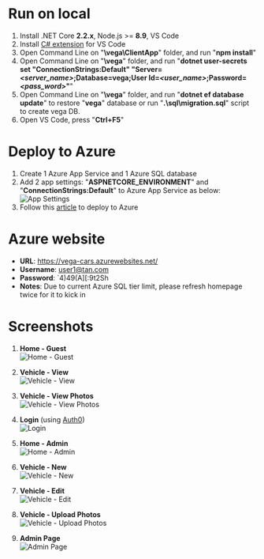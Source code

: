 # Run on local
1. Install .NET Core **2.2.x**, Node.js >= **8.9**, VS Code
2. Install [C# extension](https://marketplace.visualstudio.com/items?itemName=ms-vscode.csharp) for VS Code
3. Open Command Line on "**\vega\ClientApp**" folder, and run "**npm install**"
4. Open Command Line on "**\vega**" folder, and run "**dotnet user-secrets set "ConnectionStrings:Default" "Server=*<server_name>*;Database=vega;User Id=*<user_name>*;Password=*<pass_word>*"**"
5. Open Command Line on "**\vega**" folder, and run "**dotnet ef database update**" to restore "**vega**" database or run "**.\sql\migration.sql**" script to create vega DB.
6. Open VS Code, press "**Ctrl+F5**"
# Deploy to Azure
1. Create 1 Azure App Service and 1 Azure SQL database
2. Add 2 app settings: "**ASPNETCORE_ENVIRONMENT**" and "**ConnectionStrings:Default**" to Azure App Service as below:
![App Settings](https://raw.githubusercontent.com/NhatTanVu/vega/master/_screenshots/Add%20App%20Settings.PNG)
3. Follow this [article](https://docs.microsoft.com/en-us/aspnet/core/tutorials/publish-to-azure-webapp-using-vscode?view=aspnetcore-3.1) to deploy to Azure
# Azure website
* **URL**: https://vega-cars.azurewebsites.net/
* **Username**: user1@tan.com
* **Password**: `4)49(A][:9t2Sh
* **Notes**: Due to current Azure SQL tier limit, please refresh homepage twice for it to kick in
# Screenshots
1. **Home - Guest**\
![Home - Guest](https://raw.githubusercontent.com/NhatTanVu/vega/master/_screenshots/Home%20-%20Guest.PNG?raw=true)

2. **Vehicle - View**\
![Vehicle - View](https://raw.githubusercontent.com/NhatTanVu/vega/master/_screenshots/Vehicle%20-%20View.PNG)

3. **Vehicle - View Photos**\
![Vehicle - View Photos](https://raw.githubusercontent.com/NhatTanVu/vega/master/_screenshots/Vehicle%20-%20View%20Photos.PNG)

4. **Login** (using [Auth0](https://auth0.com/)) \
![Login](https://raw.githubusercontent.com/NhatTanVu/vega/master/_screenshots/Login%20-%20Ath0.PNG)

5. **Home - Admin**\
![Home - Admin](https://raw.githubusercontent.com/NhatTanVu/vega/master/_screenshots/Home%20-%20Admin.PNG)

6. **Vehicle - New**\
![Vehicle - New](https://raw.githubusercontent.com/NhatTanVu/vega/master/_screenshots/Vehicle%20-%20New.PNG)

7. **Vehicle - Edit**\
![Vehicle - Edit](https://raw.githubusercontent.com/NhatTanVu/vega/master/_screenshots/Vehicle%20-%20Edit.PNG)

8. **Vehicle - Upload Photos**\
![Vehicle - Upload Photos](https://raw.githubusercontent.com/NhatTanVu/vega/master/_screenshots/Vehicle%20-%20Upload%20Photos.PNG)

9. **Admin Page**\
![Admin Page](https://raw.githubusercontent.com/NhatTanVu/vega/master/_screenshots/Admin%20Page.PNG)
